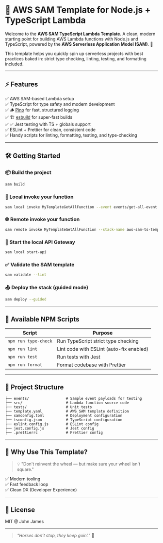 # 🦄 AWS SAM Template for Node.js + TypeScript Lambda

Welcome to the **AWS SAM TypeScript Lambda Template**. A clean, modern starting point for building AWS Lambda functions with Node.js and TypeScript, powered by the **AWS Serverless Application Model (SAM)**. 🚀

This template helps you quickly spin up serverless projects with best practices baked in: strict type checking, linting, testing, and formatting included.

---

## ⚡️ Features

✅ AWS SAM-based Lambda setup  
✅ TypeScript for type safety and modern development  
✅ 🪵 [Pino](https://github.com/pinojs/pino) for fast, structured logging  
✅ 🏗️ [esbuild](https://esbuild.github.io/) for super-fast builds  
✅ ✅ Jest testing with TS + globals support  
✅ ESLint + Prettier for clean, consistent code  
✅ Handy scripts for linting, formatting, testing, and type-checking

---

## 🛠️ Getting Started

### 📦 Build the project
```bash
sam build
```

### 🧪 Local invoke your function
```bash
sam local invoke MyTemplateGetAllFunction --event events/get-all-event.json
```

### 🌐 Remote invoke your function
```bash
sam remote invoke MyTemplateGetAllFunction --stack-name aws-sam-ts-template
```

### 🚀 Start the local API Gateway
```bash
sam local start-api
```

### ✅ Validate the SAM template
```bash
sam validate --lint
```

### 📤 Deploy the stack (guided mode)
```bash
sam deploy --guided
```

---

## 🧹 Available NPM Scripts

| Script           | Purpose                                 |
|------------------|-----------------------------------------|
| `npm run type-check` | Run TypeScript strict type checking       |
| `npm run lint`        | Lint code with ESLint (auto-fix enabled)  |
| `npm run test`        | Run tests with Jest                      |
| `npm run format`      | Format codebase with Prettier            |

---

## 📂 Project Structure

```
├── events/                 # Sample event payloads for testing
├── src/                    # Lambda function source code
├── tests/                  # Unit tests
├── template.yaml           # AWS SAM template definition
├── samconfig.toml          # Deployment configuration
├── tsconfig.json           # TypeScript configuration
├── eslint.config.js        # ESLint config
├── jest.config.js          # Jest config
├── .prettierrc             # Prettier config
```

---

## 🌈 Why Use This Template?

> 💡 "Don't reinvent the wheel — but make sure your wheel isn't square."


✅ Modern tooling  
✅ Fast feedback loop  
✅ Clean DX (Developer Experience)

---

## 📜 License

MIT @ John James

---

> _"Horses don’t stop, they keep goin’."_ 🐎

